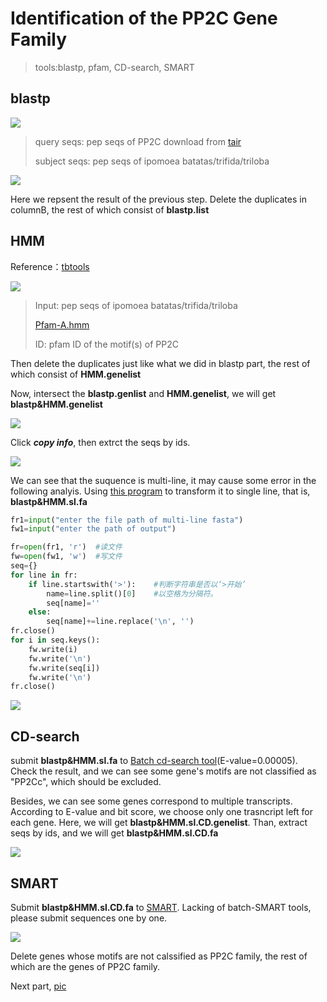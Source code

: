 # Identification of the PP2C Gene Family
> tools:blastp, pfam, CD-search, SMART</br>
## blastp

![](https://github.com/18297928865/gene-family/blob/FIIGURES/blastp.png)<br>

> query seqs: pep seqs of PP2C download from [tair](https://www.arabidopsis.org/browse/gene_family)
> 
> subject seqs: pep seqs of ipomoea batatas/trifida/triloba

![](https://github.com/18297928865/gene-family/blob/FIIGURES/blastp.list.png)<br>

Here we repsent the result of the previous step. Delete the duplicates in columnB, the rest of which consist of **blastp.list**<br>
## HMM

Reference：[tbtools](https://www.jianshu.com/p/1643f3a90642)

![](https://github.com/18297928865/gene-family/blob/FIIGURES/HMM.png)

> Input: pep seqs of ipomoea batatas/trifida/triloba
> 
> [Pfam-A.hmm](https://ftp.ebi.ac.uk/pub/databases/Pfam/current_release/Pfam-A.hmm.gz)
> 
> ID: pfam ID of the motif(s) of PP2C

Then delete the duplicates just like what we did in blastp part, the rest of which consist of **HMM.genelist**<br>

Now, intersect the **blastp.genlist** and **HMM.genelist**, we will get **blastp&HMM.genelist**

![](https://github.com/18297928865/gene-family/blob/FIIGURES/hmm%26blastp.png)

Click ***copy info***, then extrct the seqs by ids. 

![](https://github.com/18297928865/gene-family/blob/FIIGURES/intersection.png)

We can see that the suquence is multi-line, it may cause some error in the following analyis. Using [this program](https://github.com/18297928865/gene-family/blob/programs/multi-mono.py) to transform it to single line, that is, **blastp&HMM.sl.fa**

```Python
fr1=input("enter the file path of multi-line fasta")
fw1=input("enter the path of output")

fr=open(fr1, 'r')  #读文件
fw=open(fw1, 'w')  #写文件
seq={}
for line in fr:
    if line.startswith('>'):    #判断字符串是否以‘>开始’
        name=line.split()[0]    #以空格为分隔符。
        seq[name]=''
    else:
        seq[name]+=line.replace('\n', '')
fr.close()
for i in seq.keys():
    fw.write(i)
    fw.write('\n')
    fw.write(seq[i])
    fw.write('\n')
fr.close()
```


![](https://github.com/18297928865/gene-family/blob/FIIGURES/multiline_program.png)

## CD-search

submit **blastp&HMM.sl.fa** to [Batch cd-search tool](https://www.ncbi.nlm.nih.gov/Structure/bwrpsb/bwrpsb.cgi)(E-value=0.00005). Check the result, and we can see some gene's motifs are not classified as "PP2Cc", which should be excluded. <br/>

Besides, we can see some genes correspond to multiple transcripts. According to E-value and bit score, we choose only one trasncript left for each gene. Here, we will get **blastp&HMM.sl.CD.genelist**. Than, extract seqs by ids, and we will get **blastp&HMM.sl.CD.fa**

![](https://github.com/18297928865/gene-family/blob/FIIGURES/CD-search.png)

## SMART

Submit **blastp&HMM.sl.CD.fa** to [SMART](https://smart.embl.de/). Lacking of batch-SMART tools, please submit sequences one by one.

![](https://github.com/18297928865/gene-family/blob/FIIGURES/smart.png)

Delete genes whose motifs are not calssified as PP2C family, the rest of which are the genes of PP2C family. 

Next part, [pic](https://github.com/18297928865/gene-family/tree/pic)
